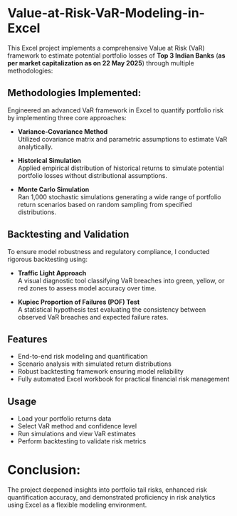# Value-at-Risk-VaR-Modeling-in-Excel
This Excel project implements a comprehensive Value at Risk (VaR) framework to estimate potential portfolio losses of **Top 3 Indian Banks** (**as per market capitalization as on 22 May 2025**) through multiple methodologies:

## Methodologies Implemented: 
Engineered an advanced VaR framework in Excel to quantify portfolio risk by implementing three core approaches:

- **Variance-Covariance Method**  
 Utilized covariance matrix and parametric assumptions to estimate VaR analytically.

- **Historical Simulation**  
 Applied empirical distribution of historical returns to simulate potential portfolio losses without distributional assumptions.

- **Monte Carlo Simulation**  
 Ran 1,000 stochastic simulations generating a wide range of portfolio return scenarios based on random sampling from specified distributions.

## Backtesting and Validation
To ensure model robustness and regulatory compliance, I conducted rigorous backtesting using:

- **Traffic Light Approach**  
  A visual diagnostic tool classifying VaR breaches into green, yellow, or red zones to assess model accuracy over time.
  
- **Kupiec Proportion of Failures (POF) Test**  
  A statistical hypothesis test evaluating the consistency between observed VaR breaches and expected failure rates.

## Features
- End-to-end risk modeling and quantification  
- Scenario analysis with simulated return distributions  
- Robust backtesting framework ensuring model reliability  
- Fully automated Excel workbook for practical financial risk management  

## Usage
- Load your portfolio returns data  
- Select VaR method and confidence level  
- Run simulations and view VaR estimates  
- Perform backtesting to validate risk metrics

# Conclusion:
The project deepened insights into portfolio tail risks, enhanced risk quantification accuracy, and demonstrated proficiency in risk analytics using Excel as a flexible modeling environment.




